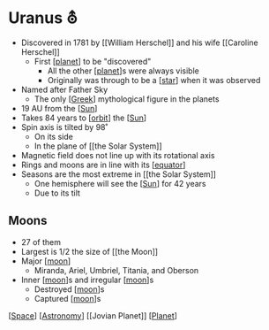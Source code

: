 # Uranus ⛢

- Discovered in 1781 by [[William Herschel]] and his wife [[Caroline Herschel]]
  - First [[planet]] to be "discovered"
    - All the other [[planet]]s were always visible
    - Originally was through to be a [[star]] when it was observed
- Named after Father Sky
  - The only [[Greek]] mythological figure in the planets
- 19 AU from the [[Sun]]
- Takes 84 years to [[orbit]] the [[Sun]]
- Spin axis is tilted by 98˚
  - On its side
  - In the plane of [[the Solar System]]
- Magnetic field does not line up with its rotational axis
- Rings and moons are in line with its [[equator]]
- Seasons are the most extreme in [[the Solar System]]
  - One hemisphere will see the [[Sun]] for 42 years
  - Due to its tilt

## Moons

- 27 of them
- Largest is 1/2 the size of [[the Moon]]
- Major [[moon]]
  - Miranda, Ariel, Umbriel, Titania, and Oberson
- Inner [[moon]]s and irregular [[moon]]s
  - Destroyed [[moon]]s
  - Captured [[moon]]s

[[Space]] [[Astronomy]] [[Jovian Planet]] [[Planet]]

[//begin]: # "Autogenerated link references for markdown compatibility"
[william-herschel]: william-herschel "William Herschel"
[planet]: planet "Planet"
[star]: star "Star"
[greek]: greek "Greek"
[sun]: sun "Sun"
[orbit]: orbit "Orbit"
[the-solar-system]: the-solar-system "The Solar System"
[equator]: equator "Equator"
[the-moon]: the-moon "The Moon"
[moon]: moon "Moon"
[space]: space "Space"
[astronomy]: astronomy "Astronomy"
[jovian-planet]: jovian-planet "Jovian Planet"
[//end]: # "Autogenerated link references"
